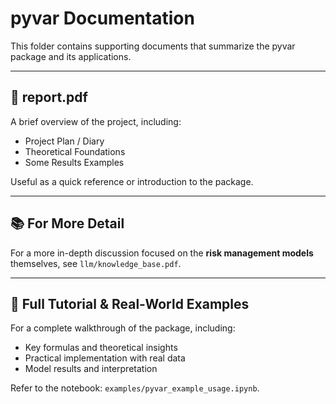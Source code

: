 # pyvar Documentation

This folder contains supporting documents that summarize the pyvar package and its applications.

---

## 📄 report.pdf

A brief overview of the project, including:
- Project Plan / Diary
- Theoretical Foundations
- Some Results Examples

Useful as a quick reference or introduction to the package.

---

## 📚 For More Detail

For a more in-depth discussion focused on the **risk management models** themselves, see `llm/knowledge_base.pdf`.

---

## 📘 Full Tutorial & Real-World Examples

For a complete walkthrough of the package, including:
- Key formulas and theoretical insights
- Practical implementation with real data
- Model results and interpretation

Refer to the notebook:
`examples/pyvar_example_usage.ipynb`.
